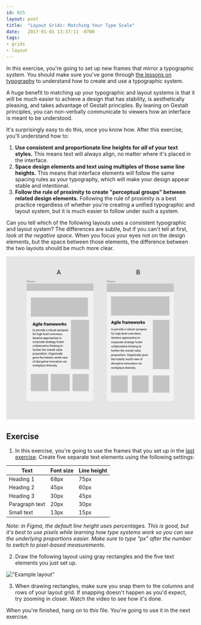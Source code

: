 ```yaml
---
id: 025
layout: post
title:  "Layout Grids: Matching Your Type Scale"
date:   2017-01-01 13:37:11 -0700
tags:
- grids
- layout
---
```

In this exercise, you're going to set up new frames that mirror a typographic system. You should make sure you've gone through [the lessons on typography](LINKME) to understand how to create and use a typographic system.

A huge benefit to matching up your typographic and layout systems is that it will be much easier to achieve a design that has stability, is aesthetically pleasing, and takes advantage of Gestalt principles. By leaning on Gestalt principles, you can non-verbally communicate to viewers how an interface is meant to be understood.

It's surprisingly easy to do this, once you know how. After this exercise, you'll understand how to:

1. **Use consistent and proportionate line heights for *all* of your text styles.** This means text will always align, no matter where it's placed in the interface.
2. **Space design elements and text using multiples of those same line heights.** This means that interface elements will follow the same spacing rules as your typography, which will make your design appear stable and intentional.
3. **Follow the rule of proximity to create "perceptual groups" between related design elements.** Following the rule of proximity is a best practice regardless of whether you're creating a unified typographic and layout system, but it is much easier to follow under such a system.

Can you tell which of the following layouts uses a consistent typographic and layout system? The differences are subtle, but if you can't tell at first, *look at the negative space*. When you focus your eyes not on the design elements, but the space between those elements, the difference between the two layouts should be much more clear.

!["Layout and type system"](/images/layout-grids-match-type-scale-01.png)

<!--more-->
## Exercise

1. In this exercise, you're going to use the frames that you set up in the [last exercise](LINKME). Create five separate text elements using the following settings:

| Text | Font size | Line height |
|------|-----------|-------------|
| Heading 1 | 68px | 75px |
| Heading 2 | 45px | 60px |
| Heading 3 | 30px | 45px |
| Paragraph text | 20px | 30px |
| Small text | 13px | 15px |

*Note: in Figma, the default line height uses percentages. This is good, but it's best to use pixels while learning how type systems work so you can see the underlying proportions easier. Make sure to type "px" after the number to switch to pixel-based measurements.*

2. Draw the following layout using gray rectangles and the five text elements you just set up.

!["Example layout"](/images/layout-grids-match-type-scale-02.png)

3. When drawing rectangles, make sure you snap them to the columns and rows of your layout grid. If snapping doesn't happen as you'd expect, try zooming in closer. Watch the video to see how it's done.

When you're finished, hang on to this file. You're going to use it in the next exercise.
